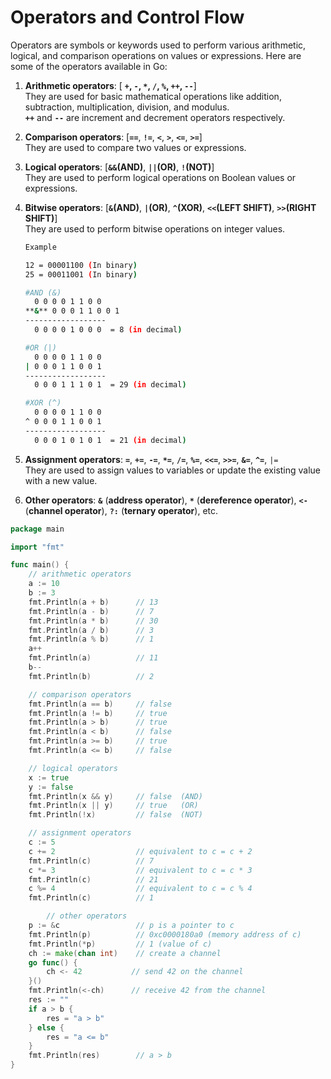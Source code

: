 # Operators and Control Flow

Operators are symbols or keywords used to perform various arithmetic, logical, and comparison operations on values or expressions. Here are some of the operators available in Go:

1. **Arithmetic operators**: [ **`+`, `-`, `*`, `/`, `%`, `++`, `--`**]<br>
    They are used for basic mathematical operations like addition, subtraction, multiplication, division, and modulus.</br>
    **`++`** and **`--`** are increment and decrement operators respectively.</br>

2. **Comparison operators**: [**`==`**, **`!=`**, **`<`**, **`>`**, **`<=`**, **`>=`**]</br>
    They are used to compare two values or expressions.</br>

3. **Logical operators**: [**`&&`(AND)**, **`||`(OR)**, **`!`(NOT)**]</br>
    They are used to perform logical operations on Boolean values or expressions.</br>

4. **Bitwise operators**: [**`&`(AND)**, **`|`(OR)**, **`^`(XOR)**, **`<<`(LEFT SHIFT)**, **`>>`(RIGHT SHIFT)**]</br>
    They are used to perform bitwise operations on integer values.</br>

    
    ```bash
    Example
    
    12 = 00001100 (In binary)
    25 = 00011001 (In binary)
    
    #AND (&)
      0 0 0 0 1 1 0 0
    **&** 0 0 0 1 1 0 0 1
    ------------------
      0 0 0 0 1 0 0 0  = 8 (in decimal)
    
    #OR (|)
      0 0 0 0 1 1 0 0
    | 0 0 0 1 1 0 0 1
    ------------------
      0 0 0 1 1 1 0 1  = 29 (in decimal)
    
    #XOR (^)
      0 0 0 0 1 1 0 0
    ^ 0 0 0 1 1 0 0 1
    ------------------
      0 0 0 1 0 1 0 1  = 21 (in decimal)
    
    ```
    
    

5. **Assignment operators**: **`=`**, **`+=`**, **`-=`**, **`*=`**, **`/=`**, **`%=`**, **`<<=`**, **`>>=`**, **`&=`**, **`^=`**, `|=`</br>
    They are used to assign values to variables or update the existing value with a new value.
6. **Other operators**: **`&`** (**address operator**), **`*`** (**dereference operator**), **`<-`** (**channel operator**), **`?:`** (**ternary operator**), etc.</br>

```go
package main

import "fmt"

func main() {
    // arithmetic operators
    a := 10
    b := 3
    fmt.Println(a + b)      // 13
    fmt.Println(a - b)      // 7
    fmt.Println(a * b)      // 30
    fmt.Println(a / b)      // 3
    fmt.Println(a % b)      // 1
    a++
    fmt.Println(a)          // 11
    b--
    fmt.Println(b)          // 2

    // comparison operators
    fmt.Println(a == b)     // false
    fmt.Println(a != b)     // true
    fmt.Println(a > b)      // true
    fmt.Println(a < b)      // false
    fmt.Println(a >= b)     // true
    fmt.Println(a <= b)     // false

    // logical operators
    x := true
    y := false
    fmt.Println(x && y)     // false  (AND)
    fmt.Println(x || y)     // true   (OR)
    fmt.Println(!x)         // false  (NOT)

    // assignment operators
    c := 5
    c += 2                  // equivalent to c = c + 2
    fmt.Println(c)          // 7
    c *= 3                  // equivalent to c = c * 3
    fmt.Println(c)          // 21
    c %= 4                  // equivalent to c = c % 4
    fmt.Println(c)          // 1

		// other operators
    p := &c                 // p is a pointer to c
    fmt.Println(p)          // 0xc0000180a0 (memory address of c)
    fmt.Println(*p)         // 1 (value of c)
    ch := make(chan int)    // create a channel
    go func() {
        ch <- 42           // send 42 on the channel
    }()
    fmt.Println(<-ch)      // receive 42 from the channel
    res := ""
    if a > b {
        res = "a > b"
    } else {
        res = "a <= b"
    }
    fmt.Println(res)        // a > b
}
```
